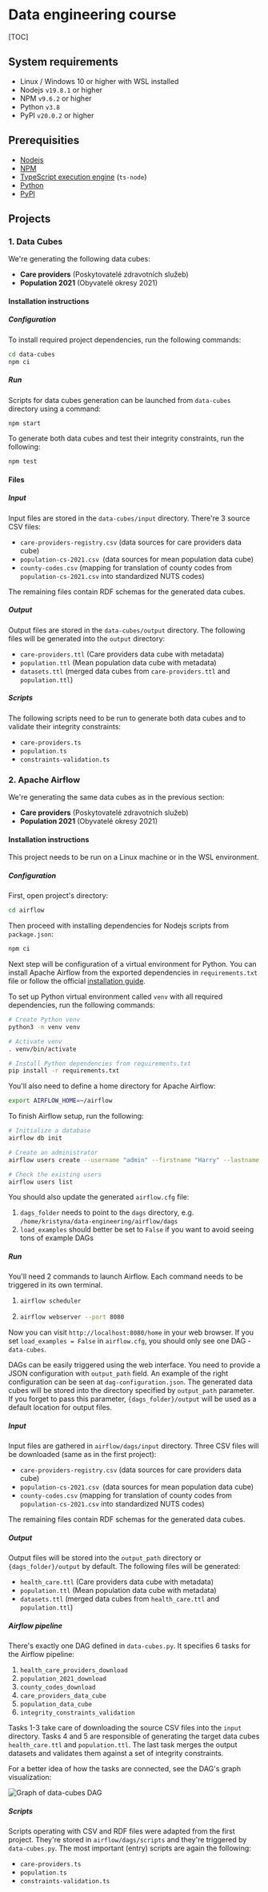 # Data engineering course

[TOC]

## System requirements

- Linux / Windows 10 or higher with WSL installed
- Nodejs `v19.8.1` or higher
- NPM `v9.6.2` or higher
- Python `v3.8`
- PyPI `v20.0.2` or higher

## Prerequisities

- [Nodejs](https://nodejs.org/en)
- [NPM](https://www.npmjs.com/)
- [TypeScript execution engine](https://www.npmjs.com/package/ts-node) (`ts-node`)
- [Python](https://www.python.org/)
- [PyPI](https://pypi.org/)

## Projects

### 1. Data Cubes

We're generating the following data cubes:

- **Care providers** (Poskytovatelé zdravotních služeb)
- **Population 2021** (Obyvatelé okresy 2021)

#### Installation instructions

##### Configuration

To install required project dependencies, run the following commands:

```bash
cd data-cubes
npm ci
```

##### Run

Scripts for data cubes generation can be launched from `data-cubes` directory using a command:

```bash
npm start
```

To generate both data cubes and test their integrity constraints, run the following:

```bash
npm test
```

#### Files

##### Input

Input files are stored in the `data-cubes/input` directory. There're 3 source CSV files:

- `care-providers-registry.csv` (data sources for care providers data cube)
- `population-cs-2021.csv `(data sources for mean population data cube)
- `county-codes.csv` (mapping for translation of county codes from `population-cs-2021.csv` into standardized NUTS codes)

The remaining files contain RDF schemas for the generated data cubes.

##### Output

Output files are stored in the `data-cubes/output` directory. The following files will be generated into the `output` directory:

- `care-providers.ttl` (Care providers data cube with metadata)
- `population.ttl`  (Mean population data cube with metadata)
- `datasets.ttl` (merged data cubes from `care-providers.ttl` and `population.ttl`)

##### Scripts

The following scripts need to be run to generate both data cubes and to validate their integrity constraints:

- `care-providers.ts`
- `population.ts`
- `constraints-validation.ts`

### 2. Apache Airflow

We're generating the same data cubes as in the previous section:

- **Care providers** (Poskytovatelé zdravotních služeb)
- **Population 2021** (Obyvatelé okresy 2021)

#### Installation instructions

This project needs to be run on a Linux machine or in the WSL environment.

##### Configuration

First, open project's directory:

```bash
cd airflow
```

Then proceed with installing dependencies for Nodejs scripts from `package.json`:

```bash
npm ci
```

Next step will be configuration of a virtual environment for Python. You can install Apache Airflow from the exported dependencies in `requirements.txt` file or follow the official [installation guide](https://airflow.apache.org/docs/apache-airflow/stable/start.html).

To set up Python virtual environment called `venv` with all required dependencies, run the following commands:

```bash
# Create Python venv
python3 -m venv venv

# Activate venv
. venv/bin/activate

# Install Python dependencies from requirements.txt
pip install -r requirements.txt
```

You'll also need to define a home directory for Apache Airflow:

```bash
export AIRFLOW_HOME=~/airflow
```

To finish Airflow setup, run the following:

```bash
# Initialize a database
airflow db init

# Create an administrator
airflow users create --username "admin" --firstname "Harry" --lastname "Potter" --role "Admin" --email "harry.potter@gmail.com"

# Check the existing users
airflow users list
```

You should also update the generated `airflow.cfg` file:

1. `dags_folder` needs to point to the `dags` directory, e.g. `/home/kristyna/data-engineering/airflow/dags`
2. `load_examples` should better be set to `False` if you want to avoid seeing tons of example DAGs

##### Run

You'll need 2 commands to launch Airflow. Each command needs to be triggered in its own terminal.

1. ```bash
   airflow scheduler
   ```

2. ```bash
   airflow webserver --port 8080
   ```

Now you can visit `http://localhost:8080/home` in your web browser. If you set `load_examples = False` in `airflow.cfg`,
you should only see one DAG - `data-cubes`.

DAGs can be easily triggered using the web interface. You need to provide a JSON configuration with `output_path` field.
An example of the right configuration can be seen at `dag-configuration.json`. The generated data cubes will be stored into the directory specified by `output_path` parameter. If you forget to pass this parameter, `{dags_folder}/output` will be used as a default location for output files.

##### Input

Input files are gathered in `airflow/dags/input` directory. Three CSV files will be downloaded (same as in the first project):

- `care-providers-registry.csv` (data sources for care providers data cube)
- `population-cs-2021.csv `(data sources for mean population data cube)
- `county-codes.csv` (mapping for translation of county codes from `population-cs-2021.csv` into standardized NUTS codes)

The remaining files contain RDF schemas for the generated data cubes.

##### Output

Output files will be stored into the `output_path` directory or `{dags_folder}/output` by default.
The following files will be generated:

- `health_care.ttl` (Care providers data cube with metadata)
- `population.ttl`  (Mean population data cube with metadata)
- `datasets.ttl` (merged data cubes from `health_care.ttl` and `population.ttl`)

##### Airflow pipeline

There's exactly one DAG defined in `data-cubes.py`. It specifies 6 tasks for the Airflow pipeline:

1. `health_care_providers_download`
2. `population_2021_download`
3. `county_codes_download`
4. `care_providers_data_cube`
5. `population_data_cube`
6. `integrity_constraints_validation`

Tasks 1-3 take care of downloading the source CSV files into the `input` directory.
Tasks 4 and 5 are responsible of generating the target data cubes `health_care.ttl` and `population.ttl`.
The last task merges the output datasets and validates them against a set of integrity constraints.

For a better idea of how the tasks are connected, see the DAG's graph visualization:

![Graph of `data-cubes` DAG](https://i.imgur.com/OFMuTsi.png)

##### Scripts

Scripts operating with CSV and RDF files were adapted from the first project. They're stored in `airflow/dags/scripts` and they're triggered by `data-cubes.py`. The most important (entry) scripts are again the following:

- `care-providers.ts`
- `population.ts`
- `constraints-validation.ts`